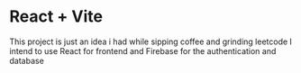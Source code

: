 # React + Vite
This  project  is just an idea i had while sipping coffee and grinding leetcode 
I intend to use React for frontend and Firebase for the authentication and database